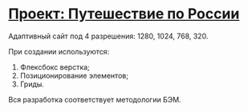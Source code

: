 # [Проект: Путешествие по России](https://dlmedv.github.io/russian-travel/)

Адаптивный сайт под 4 разрешения: 1280, 1024, 768, 320.

При создании используются:
1. Флексбокс верстка;
2. Позиционирование элементов;
3. Гриды.

Вся разработка соответствует методологии БЭМ.
